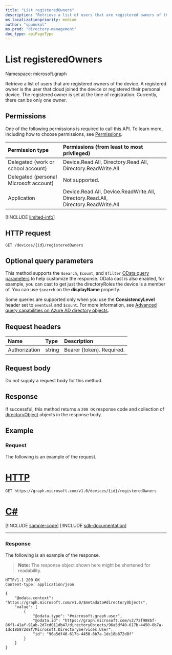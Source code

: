 ```yaml
---
title: "List registeredOwners"
description: "Retrieve a list of users that are registered owners of the device."
ms.localizationpriority: medium
author: "spunukol"
ms.prod: "directory-management"
doc_type: apiPageType
---
```


# List registeredOwners

Namespace: microsoft.graph

Retrieve a list of users that are registered owners of the device. A registered owner is the user that cloud joined the device or registered their personal device. The registered owner is set at the time of registration. Currently, there can be only one owner.

## Permissions
One of the following permissions is required to call this API. To learn more, including how to choose permissions, see [Permissions](/graph/permissions-reference).


|Permission type      | Permissions (from least to most privileged)              |
|:--------------------|:---------------------------------------------------------|
|Delegated (work or school account) | Device.Read.All, Directory.Read.All, Directory.ReadWrite.All    |
|Delegated (personal Microsoft account) | Not supported.    |
|Application | Device.Read.All, Device.ReadWrite.All, Directory.Read.All, Directory.ReadWrite.All |

[!INCLUDE [limited-info](../../includes/limited-info.md)]

## HTTP request
<!-- { "blockType": "ignored" } -->
```http
GET /devices/{id}/registeredOwners
```
## Optional query parameters
This method supports the `$search`, `$count`, and `$filter` [OData query parameters](/graph/query-parameters) to help customize the response. OData cast is also enabled, for example, you can cast to get just the directoryRoles the device is a member of. You can use `$search` on the **displayName** property.

Some queries are supported only when you use the **ConsistencyLevel** header set to `eventual` and `$count`. For more information, see [Advanced query capabilities on Azure AD directory objects](/graph/aad-advanced-queries).

## Request headers
| Name       | Type | Description|
|:-----------|:------|:----------|
| Authorization  | string  | Bearer {token}. Required. |

## Request body
Do not supply a request body for this method.

## Response

If successful, this method returns a `200 OK` response code and collection of [directoryObject](../resources/directoryobject.md) objects in the response body.
## Example
### Request
The following is an example of the request.

# [HTTP](#tab/http)
<!-- {
  "blockType": "request",
  "name": "get_registeredowners"
}-->
```msgraph-interactive
GET https://graph.microsoft.com/v1.0/devices/{id}/registeredOwners
```

# [C#](#tab/csharp)
[!INCLUDE [sample-code](../includes/snippets/csharp/get-registeredowners-csharp-snippets.md)]
[!INCLUDE [sdk-documentation](../includes/snippets/snippets-sdk-documentation-link.md)]

---

### Response
The following is an example of the response. 
>**Note:** The response object shown here might be shortened for readability.
<!-- {
  "blockType": "response",
  "truncated": true,
  "@odata.type": "microsoft.graph.directoryObject",
  "isCollection": true
} -->
```http
HTTP/1.1 200 OK
Content-type: application/json

{
    "@odata.context": "https://graph.microsoft.com/v1.0/$metadata#directoryObjects",
    "value": [
        {
            "@odata.type": "#microsoft.graph.user",
            "@odata.id": "https://graph.microsoft.com/v2/72f988bf-86f1-41af-91ab-2d7cd011db47/directoryObjects/96a5df40-617b-4450-8b7a-1dc18b872d8f/Microsoft.DirectoryServices.User",
            "id": "96a5df40-617b-4450-8b7a-1dc18b872d8f"
        }
    ]    
}
```

<!-- uuid: 8fcb5dbc-d5aa-4681-8e31-b001d5168d79
2015-10-25 14:57:30 UTC -->
<!-- {
  "type": "#page.annotation",
  "description": "List registeredOwners",
  "keywords": "",
  "section": "documentation",
  "tocPath": "",
  "suppressions": [
  ]
}-->
